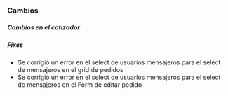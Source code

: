 <h3>Cambios</h3>
<h5>Cambios en el cotizador</h5>
<ul>
</ul>

<h5>Fixes</h5>
<ul>
    <li>Se corrigió un error en el select de usuarios mensajeros para el select de mensajeros en el grid de pedidos</li>
    <li>Se corrigió un error en el select de usuarios mensajeros para el select de mensajeros en el Form de editar pedido</li>
</ul>